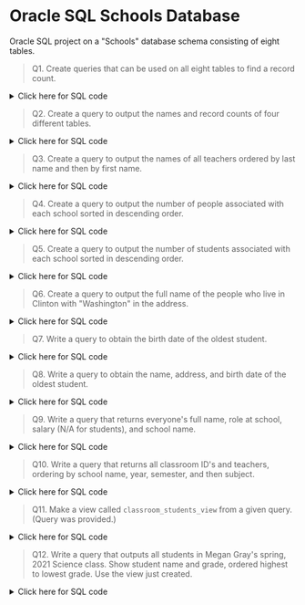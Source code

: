 # Oracle SQL Schools Database
Oracle SQL project on a "Schools" database schema consisting of eight tables.  
> Q1. Create queries that can be used on all eight tables to find a record count.
<details><summary>Click here for SQL code</summary>  
    
```sql
/*
Eight queries that return one row and one column 
showing record count from each table.
*/

SELECT
    COUNT(*) AS record_count
FROM classroom_students;
```
RECORD_COUNT  
440
```sql
SELECT
    COUNT(*) AS record_count
FROM classrooms;
```
RECORD_COUNT  
30
```sql
SELECT
    COUNT(*) AS record_count
FROM people;
```
RECORD_COUNT  
90
```
SELECT
    COUNT(*) AS record_count
FROM principals;
```
RECORD_COUNT  
3
```sql
SELECT
    COUNT(*) AS record_count
FROM schools;
```
RECORD_COUNT  
3
```sql
SELECT
    COUNT(*) AS record_count
FROM students;
```
RECORD_COUNT  
72
```sql
SELECT
    COUNT(*) AS record_count
FROM subjects;
```
RECORD_COUNT  
5
```sql
SELECT
    COUNT(*) AS record_count
FROM teachers;
```
RECORD_COUNT  
15  
</details>  

> Q2. Create a query to output the names and record counts of four different tables.
<details><summary>Click here for SQL code</summary>  
    
```sql
-- Query outputting table names and record count for four tables in database
SELECT 
    'people' AS table_name,
    COUNT(*) AS num_records
FROM people
UNION
SELECT
    'principals' AS table_name,
    COUNT(*) AS num_records
FROM principals
UNION
SELECT
    'students' AS table_name,
    COUNT(*) AS num_records
FROM students
UNION
SELECT
    'teachers' AS table_name,
    COUNT(*) AS num_records
FROM teachers;
```
| TABLE_NAME | NUM_RECORDS |
|------------|-------------|
| people     | 90          |
| principals | 3           |
| students   | 72          |
| teachers   | 15          |
</details>  

> Q3. Create a query to output the names of all teachers ordered by last name and then by first name.
<details><summary>Click here for SQL code</summary>

```sql
-- Output names of teachers ordered by last name and then by first name.  
SELECT
    p.first_name,
    p.last_name
FROM teachers t
LEFT JOIN people p
ON t.person_id = p.person_id
ORDER BY p.last_name, p.first_name;
```
| FIRST_NAME | LAST_NAME |
|------------|-----------|
| Nathan     | Carter    |
| Jacqueline | Cook      |
| Hannah     | Davis     |
| Sarah      | Garcia    |
| Megan      | Gray      |
| Lisa       | Hall      |
| Paul       | Hill      |
| Daniel     | Lewis     |
| Roger      | Long      |
| Douglas    | Martinez  |
| Dennis     | Russell   |
| Adam       | Thomas    |
| Kelly      | Thomas    |
| Martha     | Thomas    |
| Thomas     | Thompson  |
</details> 

> Q4. Create a query to output the number of people associated with each school sorted in descending order.
<details><summary>Click here for SQL code</summary>
    
```sql
-- Number of people associated with each school, sort descending order.
SELECT
    s.school_name,
    COUNT(p.school_id) AS num_people
FROM people p
INNER JOIN schools s
ON p.school_id = s.school_id
GROUP BY s.school_name
ORDER BY num_people DESC;
```
| SCHOOL_NAME                 | NUM_PEOPLE |
|-----------------------------|------------|
| Clinton Central School      | 41         |
| New Hartford Central School | 31         |
| Fayetteville-Manlius School | 18         |
</details>

> Q5. Create a query to output the number of students associated with each school sorted in descending order.
<details><summary>Click here for SQL code</summary>
    
```sql
-- Number of students associated with each school, sort descending order.
SELECT
    sc.school_name,
    COUNT(st.student_id) AS num_students
FROM students st
LEFT JOIN people p
ON st.person_id = p.person_id
INNER JOIN schools sc
ON p.school_id = sc.school_id
GROUP BY sc.school_name
ORDER BY num_students DESC;
```
| SCHOOL_NAME                 | NUM_STUDENTS |
|-----------------------------|--------------|
| Clinton Central School      | 35           |
| New Hartford Central School | 25           |
| Fayetteville-Manlius School | 12           |
</details>

> Q6. Create a query to output the full name of the people who live in Clinton with "Washington" in the address.
<details><summary>Click here for SQL code</summary>
    
```sql
-- Output people in city of Clinton with "Washington" in address.
SELECT 
    first_name || ' ' || last_name AS full_name,
    address,
    city
FROM people
WHERE city = 'Clinton'
  AND address LIKE '%Washington%';
```
| FULL_NAME    | ADDRESS               | CITY    |
|--------------|-----------------------|---------|
| Paul Hill    | 1775 Washington St    | Clinton |
| Steven Green | 280 Washington Street | Clinton |
</details>

> Q7. Write a query to obtain the birth date of the oldest student.
<details><summary>Click here for SQL code</summary>
    
```sql
-- Birth date of the oldest student.
SELECT
    MIN(p.birth_date) AS birth_date
FROM people p
INNER JOIN students s
ON p.person_id = s.person_id;
```
| BIRTH_DATE |
|------------|
| 23-SEP-05  |
</details>

> Q8. Write a query to obtain the name, address, and birth date of the oldest student.
<details><summary>Click here for SQL code</summary>
    
```sql
-- Info for oldest student in standalone query.
SELECT
    p.first_name,
    p.last_name,
    p.city,
    p.region AS state,
    p.birth_date AS birth_date
FROM people p
INNER JOIN students s
ON p.person_id = s.person_id
ORDER BY birth_date
FETCH FIRST 1 ROW ONLY;
```
| FIRST_NAME | LAST_NAME | CITY         | STATE | BIRTH_DATE |
|------------|-----------|--------------|-------|------------|
| James      | Smith     | New Hartford | NY    | 23-SEP-05  |
</details>

> Q9. Write a query that returns everyone's full name, role at school, salary (N/A for students), and school name.
<details><summary>Click here for SQL code</summary>
    
```sql
-- Return person's name, role, salary, and school name.
SELECT
    p.first_name || ' ' || p.last_name AS full_name,
    CASE
        WHEN t.teacher_id IS NOT NULL THEN 'teacher'
        WHEN pr.principal_id IS NOT NULL THEN 'principal'
        ELSE 'student' 
    END AS role,
    COALESCE(TO_CHAR(t.salary), TO_CHAR(pr.salary), 'N/A') AS salary,
    s.school_name
FROM people p
FULL OUTER JOIN principals pr
ON p.person_id = pr.person_id
FULL OUTER JOIN teachers t
ON p.person_id = t.person_id
INNER JOIN schools s
ON p.school_id = s.school_id;
```
90 rows returned. Only first and last five shown here:
| FULL_NAME         | ROLE      | SALARY | SCHOOL_NAME            |
|-------------------|-----------|--------|------------------------|
| Jessica Martin    | principal | 77237  | Clinton Central School |
| Virginia Gonzales | student   | N/A    | Clinton Central School |
| Sarah Garcia      | teacher   | 53175  | Clinton Central School |
| Daniel Lewis      | teacher   | 33885  | Clinton Central School |
| Lisa Hall         | teacher   | 48084  | Clinton Central School |
...
| Juan Rivera    | student | N/A   | Fayetteville-Manlius School |
| Wayne Davis    | student | N/A   | Fayetteville-Manlius School |
| Louis Bell     | student | N/A   | Fayetteville-Manlius School |
| Diana Williams | student | N/A   | Fayetteville-Manlius School |
| Dennis Russell | teacher | 39913 | Fayetteville-Manlius School |
</details>

> Q10. Write a query that returns all classroom ID's and teachers, ordering by school name, year, semester, and then subject.
<details><summary>Click here for SQL code</summary>
    
```sql
-- Output classroom information and order by four columns.
SELECT
    c.classroom_id,
    p.first_name || ' ' || p.last_name AS teacher_name,
    c.semester,
    c.year,
    sub.subject,
    sch.school_name
FROM classrooms c
INNER JOIN teachers t
ON c.teacher_id = t.teacher_id 
INNER JOIN people p 
ON t.person_id = p.person_id
INNER JOIN subjects sub
ON c.subject_id = sub.subject_id
INNER JOIN schools sch
ON p.school_id = sch.school_id
ORDER BY
    school_name,
    year,
    semester,
    subject;
```
| CLASSROOM_ID | TEACHER_NAME     | SEMESTER | YEAR | SUBJECT | SCHOOL_NAME                 |
|--------------|------------------|----------|------|---------|-----------------------------|
| 7            | Lisa Hall        | fall     | 2020 | English | Clinton Central School      |
| 5            | Daniel Lewis     | fall     | 2020 | French  | Clinton Central School      |
| 3            | Sarah Garcia     | fall     | 2020 | History | Clinton Central School      |
| 1            | Thomas Thompson  | fall     | 2020 | Math    | Clinton Central School      |
| 9            | Paul Hill        | fall     | 2020 | Science | Clinton Central School      |
| 8            | Lisa Hall        | spring   | 2021 | English | Clinton Central School      |
| 6            | Daniel Lewis     | spring   | 2021 | French  | Clinton Central School      |
| 4            | Sarah Garcia     | spring   | 2021 | History | Clinton Central School      |
| 2            | Thomas Thompson  | spring   | 2021 | Math    | Clinton Central School      |
| 10           | Paul Hill        | spring   | 2021 | Science | Clinton Central School      |
| 27           | Roger Long       | fall     | 2020 | English | Fayetteville-Manlius School |
| 25           | Martha Thomas    | fall     | 2020 | French  | Fayetteville-Manlius School |
| 23           | Kelly Thomas     | fall     | 2020 | History | Fayetteville-Manlius School |
| 21           | Dennis Russell   | fall     | 2020 | Math    | Fayetteville-Manlius School |
| 29           | Megan Gray       | fall     | 2020 | Science | Fayetteville-Manlius School |
| 28           | Roger Long       | spring   | 2021 | English | Fayetteville-Manlius School |
| 26           | Martha Thomas    | spring   | 2021 | French  | Fayetteville-Manlius School |
| 24           | Kelly Thomas     | spring   | 2021 | History | Fayetteville-Manlius School |
| 22           | Dennis Russell   | spring   | 2021 | Math    | Fayetteville-Manlius School |
| 30           | Megan Gray       | spring   | 2021 | Science | Fayetteville-Manlius School |
| 17           | Hannah Davis     | fall     | 2020 | English | New Hartford Central School |
| 15           | Nathan Carter    | fall     | 2020 | French  | New Hartford Central School |
| 13           | Adam Thomas      | fall     | 2020 | History | New Hartford Central School |
| 11           | Douglas Martinez | fall     | 2020 | Math    | New Hartford Central School |
| 19           | Jacqueline Cook  | fall     | 2020 | Science | New Hartford Central School |
| 18           | Hannah Davis     | spring   | 2021 | English | New Hartford Central School |
| 16           | Nathan Carter    | spring   | 2021 | French  | New Hartford Central School |
| 14           | Adam Thomas      | spring   | 2021 | History | New Hartford Central School |
| 12           | Douglas Martinez | spring   | 2021 | Math    | New Hartford Central School |
| 20           | Jacqueline Cook  | spring   | 2021 | Science | New Hartford Central School |
</details>

> Q11. Make a view called `classroom_students_view` from a given query. (Query was provided.)
<details><summary>Click here for SQL code</summary>
    
```sql
-- Create a view.
CREATE VIEW classroom_students_view AS
SELECT ps.first_name || ' ' || ps.last_name AS student, cs.grade,
      pt.first_name || ' ' || pt.last_name AS teacher,
      s.subject, c.semester, c.year
FROM people ps
  JOIN students s ON ps.person_id = s.person_id
  JOIN classroom_students cs ON s.student_id = cs.student_id
  JOIN classrooms c ON c.classroom_id = cs.classroom_id
  JOIN subjects s ON s.subject_id = c.subject_id
  JOIN teachers t ON t.teacher_id = c.teacher_id
  JOIN people pt ON pt.person_id = t.person_id;
```
</details>

> Q12. Write a query that outputs all students in Megan Gray's spring, 2021 Science class. Show student name and grade, ordered highest to lowest grade. Use the view just created.
<details><summary>Click here for SQL code</summary>
    
```sql
-- Find students in specific class with highest grades at the top.
-- Use previously created view classroom_students_view.
SELECT
    student,
    grade
FROM classroom_students_view
WHERE teacher = 'Megan Gray'
  AND semester = 'spring'
  AND year = '2021'
  AND subject = 'Science'
ORDER BY grade DESC;
```
| STUDENT           | GRADE |
|-------------------|-------|
| Willie Hayes      | 95    |
| Dylan Smith       | 87    |
| Andrea Richardson | 81    |
| Wayne Davis       | 79    |
| Louis Bell        | 76    |
| Madison Price     | 72    |
| Juan Rivera       | 69    |
| Teresa Foster     | 68    |
| Lori White        | 64    |
</details>
